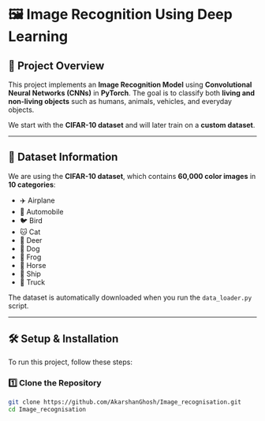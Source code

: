 # 🖼️ Image Recognition Using Deep Learning

## 🚀 Project Overview
This project implements an **Image Recognition Model** using **Convolutional Neural Networks (CNNs)** in **PyTorch**. The goal is to classify both **living and non-living objects** such as humans, animals, vehicles, and everyday objects.

We start with the **CIFAR-10 dataset** and will later train on a **custom dataset**.

---

## 📂 Dataset Information
We are using the **CIFAR-10 dataset**, which contains **60,000 color images** in **10 categories**:
- ✈️ Airplane  
- 🚗 Automobile  
- 🐦 Bird  
- 🐱 Cat  
- 🦌 Deer  
- 🐶 Dog  
- 🐸 Frog  
- 🐴 Horse  
- 🚢 Ship  
- 🚚 Truck  

The dataset is automatically downloaded when you run the `data_loader.py` script.

---

## 🛠️ Setup & Installation
To run this project, follow these steps:

### **1️⃣ Clone the Repository**
```bash
git clone https://github.com/AkarshanGhosh/Image_recognisation.git
cd Image_recognisation

